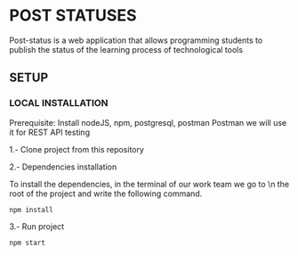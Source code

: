 # POST STATUSES
Post-status is a web application that allows programming students to publish the status of the learning process of technological tools

## SETUP
### LOCAL INSTALLATION
Prerequisite: Install nodeJS, npm, postgresql, postman
Postman we will use it for REST API testing 

1.- Clone project from this repository 

2.- Dependencies installation

To install the dependencies, in the terminal of our work team we go to \n the root of the project and write the following command.

    npm install

3.- Run project

    npm start


